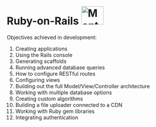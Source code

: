 # Ruby-on-Rails <img alt="Monteiro-Ruby" height="50" width="60" src="https://cdn.jsdelivr.net/gh/devicons/devicon/icons/ruby/ruby-plain.svg"/>
Objectives achieved in development:

1. Creating applications
2. Using the Rails console
3. Generating scaffolds
4. Running advanced database queries
5. How to configure RESTful routes
6. Configuring views
7. Building out the full Model/View/Controller architecture
8. Working with multiple database options
9. Creating custom algorithms
10. Building a file uploader connected to a CDN
11. Working with Ruby gem libraries
12. Integrating authentication

